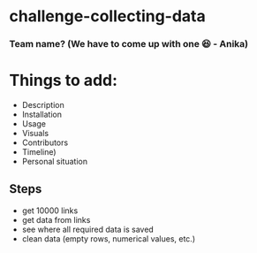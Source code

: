 # challenge-collecting-data

### Team name? (We have to come up with one 😆 - Anika)

# Things to add:
* Description
* Installation
* Usage
* Visuals
* Contributors
* Timeline)
* Personal situation


## Steps
* get 10000 links
* get data from links
* see where all required data is saved
* clean data (empty rows, numerical values, etc.)
